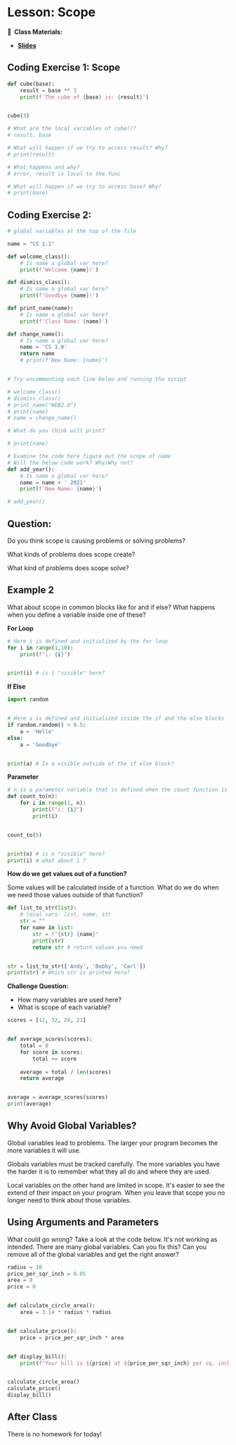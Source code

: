 <!-- .slide: data-background="./Images/header.svg" data-background-repeat="none" data-background-size="40% 40%" data-background-position="center 10%" class="header" -->
# Lesson: Scope

<!-- Put a link to the slides so that students can find them -->

**📝 &nbsp;Class Materials:** 
  <!-- Put a link to the slides -->
* [**Slides**](https://docs.google.com/presentation/d/1gkC9pYcR2eW2oTo4bndZmBiRoAIl4Uwv5j4W2SVgZGw/edit#slide=id.p1)

## Coding Exercise 1: Scope

```python
def cube(base):
    result = base ** 3
    print(f'The cube of {base} is: {result}')


cube(3)

# What are the local variables of cube()?
# result, base

# What will happen if we try to access result? Why?
# print(result)

# What happens and why?
# error, result is local to the func

# What will happen if we try to access base? Why?
# print(base)
```

## Coding Exercise 2:

```python
# global variables at the top of the file

name = "CS 1.1"

def welcome_class():
    # Is name a global var here?
    print(f'Welcome {name}!')

def dismiss_class():
    # Is name a global var here?
    print(f'Goodbye {name}!')

def print_name(name):
    # Is name a global var here? 
    print(f'Class Name: {name}')

def change_name():
    # Is name a global var here?
    name = 'CS 1.0' 
    return name
    # print(f'New Name: {name}')


# Try uncommenting each line below and running the script

# welcome_class()
# dismiss_class()
# print_name("WEB2.0") 
# print(name)
# name = change_name()

# What do you think will print?

# print(name)

# Examine the code here figure out the scope of name
# Will the below code work? Why/Why not?
def add_year(): 
    # Is name a global var here?
    name = name + ' 2021'
    print(f'New Name: {name}')

# add_year()
```

<!-- > -->

## Question: 

Do you think scope is causing problems or solving problems? 

What kinds of problems does scope create? 

What kind of problems does scope solve? 

## Example 2

What about scope in common blocks like for and if else? What happens when you define a variable inside one of these? 

**For Loop**

```python 
# Here i is defined and initialized by the for loop
for i in range(1,10):
    print(f"i: {i}")


print(i) # is i "visible" here?  
```

**If Else**

```python
import random


# Here a is defined and initialized inside the if and the else blocks
if random.random() < 0.5:
    a = 'Hello'
else:
    a = 'Goodbye'


print(a) # Is a visible outside of the if else block?
```

**Parameter**

```python
# n is a parameter variable that is defined when the count function is called
def count_to(n):
    for i in range(1, n):
        print(f"i: {i}")
        print(i)


count_to(5)


print(n) # is n "visible" here?
print(i) # what about i ?
```

**How do we get values out of a function?**

Some values will be calculated inside of a function. What do we do when we need those values outside of that function? 

```python
def list_to_str(list):
    # local vars: list, name, str
    str = "" 
    for name in list: 
        str = f"{str} {name}"
        print(str)
        return str # return values you need


str = list_to_str(['Andy', 'Bobby', 'Carl'])
print(str) # Which str is printed here? 
```

**Challenge Question:**

- How many variables are used here? 
- What is scope of each variable? 

```python
scores = [12, 32, 24, 21]


def average_scores(scores):
    total = 0
    for score in scores:
        total += score
	
    average = total / len(scores)
    return average


average = average_scores(scores)
print(average)
```

## Why Avoid Global Variables? 

Global variables lead to problems. The larger your program becomes the more variables it will use. 

Globals variables must be tracked carefully. The more variables you have the harder it is to remember what they all do and where they are used. 

Local variables on the other hand are limited in scope. It's easier to see the extend of their impact on your program. When you leave that scope you no longer need to think about those variables. 

## Using Arguments and Parameters

What could go wrong? Take a look at the code below. It's not working as intended. There are many global variables. Can you fix this? Can you remove all of the global variables and get the right answer? 

```python
radius = 10
price_per_sqr_inch = 0.05
area = 0
price = 0


def calculate_circle_area():
    area = 3.14 * radius * radius


def calculate_price():
    price = price_per_sqr_inch * area


def display_bill():
    print(f"Your bill is ${price} at ${price_per_sqr_inch} per sq. inch toal area {area}")


calculate_circle_area()
calculate_price()
display_bill()
```

## After Class

There is no homework for today! 

